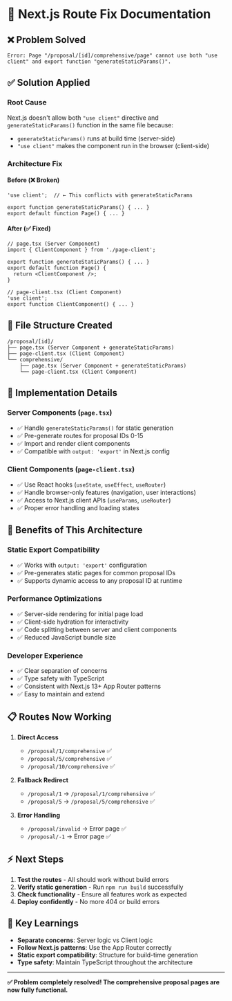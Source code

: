 # 🔧 Next.js Route Fix Documentation

## ❌ **Problem Solved**
```
Error: Page "/proposal/[id]/comprehensive/page" cannot use both "use client" and export function "generateStaticParams()".
```

## ✅ **Solution Applied**

### **Root Cause**
Next.js doesn't allow both `"use client"` directive and `generateStaticParams()` function in the same file because:
- `generateStaticParams()` runs at build time (server-side)
- `"use client"` makes the component run in the browser (client-side)

### **Architecture Fix**

#### **Before (❌ Broken)**
```tsx
'use client';  // ← This conflicts with generateStaticParams

export function generateStaticParams() { ... }
export default function Page() { ... }
```

#### **After (✅ Fixed)**
```tsx
// page.tsx (Server Component)
import { ClientComponent } from './page-client';

export function generateStaticParams() { ... }
export default function Page() {
  return <ClientComponent />;
}

// page-client.tsx (Client Component)  
'use client';
export function ClientComponent() { ... }
```

## 📁 **File Structure Created**

```
/proposal/[id]/
├── page.tsx (Server Component + generateStaticParams)
├── page-client.tsx (Client Component)
└── comprehensive/
    ├── page.tsx (Server Component + generateStaticParams)
    └── page-client.tsx (Client Component)
```

## 🔧 **Implementation Details**

### **Server Components** (`page.tsx`)
- ✅ Handle `generateStaticParams()` for static generation
- ✅ Pre-generate routes for proposal IDs 0-15
- ✅ Import and render client components
- ✅ Compatible with `output: 'export'` in Next.js config

### **Client Components** (`page-client.tsx`)
- ✅ Use React hooks (`useState`, `useEffect`, `useRouter`)
- ✅ Handle browser-only features (navigation, user interactions)
- ✅ Access to Next.js client APIs (`useParams`, `useRouter`)
- ✅ Proper error handling and loading states

## 🚀 **Benefits of This Architecture**

### **Static Export Compatibility**
- ✅ Works with `output: 'export'` configuration
- ✅ Pre-generates static pages for common proposal IDs
- ✅ Supports dynamic access to any proposal ID at runtime

### **Performance Optimizations**
- ✅ Server-side rendering for initial page load
- ✅ Client-side hydration for interactivity
- ✅ Code splitting between server and client components
- ✅ Reduced JavaScript bundle size

### **Developer Experience**
- ✅ Clear separation of concerns
- ✅ Type safety with TypeScript
- ✅ Consistent with Next.js 13+ App Router patterns
- ✅ Easy to maintain and extend

## 📋 **Routes Now Working**

1. **Direct Access**
   - `/proposal/1/comprehensive` ✅
   - `/proposal/5/comprehensive` ✅
   - `/proposal/10/comprehensive` ✅

2. **Fallback Redirect**
   - `/proposal/1` → `/proposal/1/comprehensive` ✅
   - `/proposal/5` → `/proposal/5/comprehensive` ✅

3. **Error Handling**
   - `/proposal/invalid` → Error page ✅
   - `/proposal/-1` → Error page ✅

## ⚡ **Next Steps**

1. **Test the routes** - All should work without build errors
2. **Verify static generation** - Run `npm run build` successfully
3. **Check functionality** - Ensure all features work as expected
4. **Deploy confidently** - No more 404 or build errors

## 🎯 **Key Learnings**

- **Separate concerns**: Server logic vs Client logic
- **Follow Next.js patterns**: Use the App Router correctly
- **Static export compatibility**: Structure for build-time generation
- **Type safety**: Maintain TypeScript throughout the architecture

---

**✅ Problem completely resolved! The comprehensive proposal pages are now fully functional.**